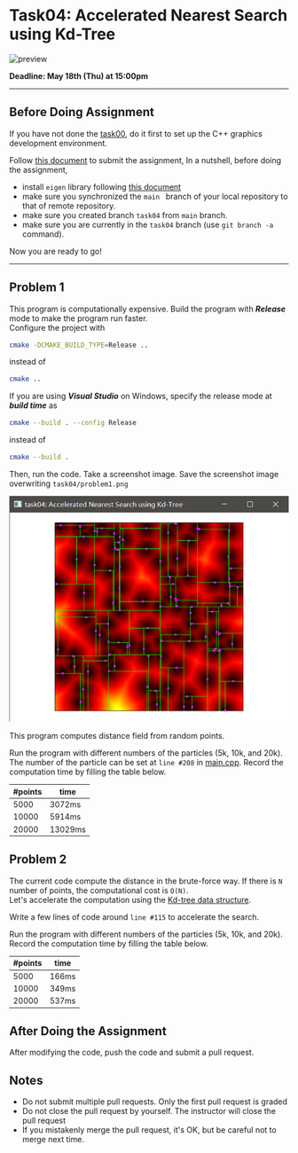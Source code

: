 # Task04: Accelerated Nearest Search using Kd-Tree

![preview](preview.png)

**Deadline: May 18th (Thu) at 15:00pm**

----

## Before Doing Assignment

If you have not done the [task00](../task00), do it first to set up the C++ graphics development environment.

Follow [this document](../doc/submit.md) to submit the assignment, In a nutshell, before doing the assignment,

- install `eigen` library following  [this document](../doc/setup_eigen.md)
- make sure you synchronized the `main ` branch of your local repository  to that of remote repository.
- make sure you created branch `task04` from `main` branch.
- make sure you are currently in the `task04` branch (use `git branch -a` command).

Now you are ready to go!

---

## Problem 1

This program is computationally expensive. Build the program with ***Release*** mode to make the program run faster.  
Configure the project with 
```bash
cmake -DCMAKE_BUILD_TYPE=Release ..
```
instead of
```bash
cmake ..
```

If you are using ***Visual Studio*** on Windows, specify the release mode at ***build time*** as  

```bash
cmake --build . --config Release
```
instead of

```bash
cmake --build .
```


Then, run the code. Take a screenshot image. 
Save the screenshot image overwriting `task04/problem1.png`

![problem1](problem1.png)


This program computes distance field from random points.

Run the program with different numbers of the particles (5k, 10k, and 20k).
The number of the particle can be set at `line #208`  in [main.cpp](main.cpp).
Record the computation time by filling the table below.     

| #points | time |
| --- | --- |
| 5000 | 3072ms |
| 10000 | 5914ms |
| 20000 | 13029ms |


## Problem 2

The current code compute the distance in the brute-force way. 
If there is `N` number of points, the computational cost is `O(N)`.  
Let's accelerate the computation using the [Kd-tree data structure](https://en.wikipedia.org/wiki/K-d_tree).

Write a few lines of code around `line #115` to accelerate the search. 

Run the program with different numbers of the particles (5k, 10k, and 20k). 
Record the computation time by filling the table below.

| #points | time |
| --- | --- |
| 5000 | 166ms |
| 10000 | 349ms |
| 20000 | 537ms |


## After Doing the Assignment

After modifying the code, push the code and submit a pull request.




## Notes

- Do not submit multiple pull requests. Only the first pull request is graded
- Do not close the pull request by yourself. The instructor will close the pull request
- If you mistakenly merge the pull request, it's OK, but be careful not to merge next time. 
